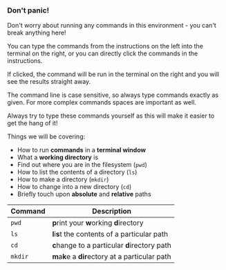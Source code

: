 ### Don't panic!

Don't worry about running any commands in this environment - you can't break 
anything here!

You can type the commands from the instructions on the left into the terminal
on the right, or you can directly click the commands in the instructions.

If clicked, the command will be run in the terminal on the right and 
you will see the results straight away.  

The command line is case sensitive, so always type commands exactly as given. 
For more complex commands spaces are important as well.

Always try to type these commands yourself as this will make it easier to 
get the hang of it!

Things we will be covering:


* How to run **commands** in a **terminal window**
* What a **working directory** is
* Find out where you are in the filesystem (`pwd`)
* How to list the contents of a directory (`ls`)
* How to make a directory (`mkdir`)
* How to change into a new directory (`cd`)
* Briefly touch upon **absolute** and **relative** paths

|Command|Description|
|-------|----------|
|`pwd`| **p**rint your **w**orking **d**irectory|
|`ls`| **l**i**s**t the contents of a particular path|
|`cd`| **c**hange to a particular **d**irectory path|
|`mkdir`| **m**a**k**e a **dir**ectory at a particular path|
